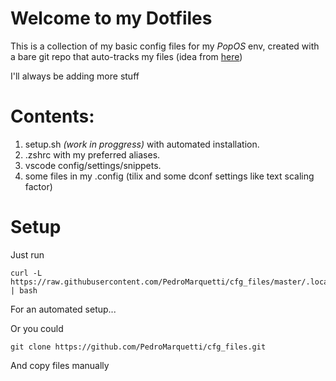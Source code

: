 # Welcome to my Dotfiles

This is a collection of my basic config files for my _PopOS_ env, created with a bare git repo that auto-tracks my files (idea from [here](https://www.atlassian.com/git/tutorials/dotfiles))

I'll always be adding more stuff

# Contents:

1. setup.sh _(work in proggress)_ with automated installation.
2. .zshrc with my preferred aliases.
3. vscode config/settings/snippets.
4. some files in my .config (tilix and some dconf settings like text scaling factor)

# Setup

Just run

```
curl -L https://raw.githubusercontent.com/PedroMarquetti/cfg_files/master/.local/bin/setup.sh | bash
```

For an automated setup...

Or you could

```
git clone https://github.com/PedroMarquetti/cfg_files.git
```

And copy files manually
